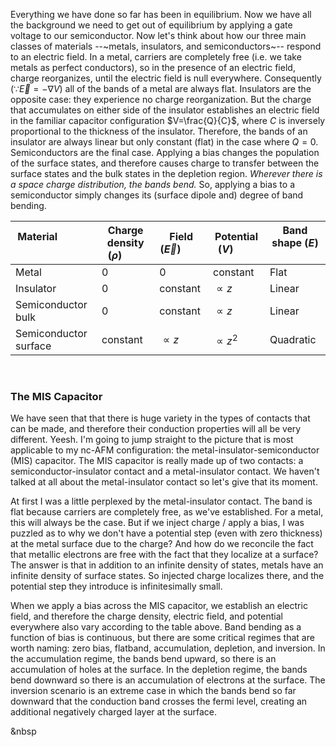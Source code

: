 Everything we have done so far has been in equilibrium. Now we have all the background we need to get out of equilibrium by applying a gate voltage to our semiconductor. Now let's think about how our three main classes of materials --~metals, insulators, and semiconductors~-- respond to an electric field. In a metal, carriers are completely free (i.e. we take metals as perfect conductors), so in the presence of an electric field, charge reorganizes, until the electric field is null everywhere. Consequently ($\because \vec{E}=-\nabla V$) all of the bands of a metal are always flat. Insulators are the opposite case: they experience no charge reorganization. But the charge that accumulates on either side of the insulator establishes an electric field in the familiar capacitor configuration $V=\frac{Q}{C}$, where $C$ is inversely proportional to the thickness of the insulator. Therefore, the bands of an insulator are always linear but only constant (flat) in the case where $Q=0$. Semiconductors are the final case. Applying a bias changes the population of the surface states, and therefore causes charge to transfer between the surface states and the bulk states in the depletion region. *Wherever there is a space charge distribution, the bands bend.* So, applying a bias to a semiconductor simply changes its (surface dipole and) degree of band bending.

| Material &nbsp; &nbsp; &nbsp; &nbsp; &nbsp; &nbsp; &nbsp; &nbsp; &nbsp; &nbsp; &nbsp; &nbsp; &nbsp; &nbsp; &nbsp;      | Charge density ($\rho$) &nbsp; &nbsp; &nbsp; &nbsp; | Field ($\vec{E}$) &nbsp; &nbsp; &nbsp; &nbsp; | Potential ($V$) &nbsp; &nbsp; &nbsp; &nbsp; | Band shape ($E$) &nbsp; &nbsp; &nbsp; &nbsp; |
| ---------------- | ---------------- | ---------------- | ---------------- | ---------------- |
|Metal                   | 0             | 0             | constant      | Flat|
|Insulator               | 0             | constant      | $\propto z$   | Linear|
|Semiconductor bulk      | 0             | constant      | $\propto z$   | Linear|
|Semiconductor surface   | constant      | $\propto z$   | $\propto z^2$ | Quadratic|

<br />

### The MIS Capacitor

We have seen that that there is huge variety in the types of contacts that can be made, and therefore their conduction properties will all be very different. Yeesh. I'm going to jump straight to the picture that is most applicable to my nc-AFM configuration: the metal-insulator-semiconductor (MIS) capacitor. The MIS capacitor is really made up of two contacts: a semiconductor-insulator contact and a metal-insulator contact. We haven't talked at all about the metal-insulator contact so let's give that its moment.

At first I was a little perplexed by the metal-insulator contact. The band is flat because carriers are completely free, as we've established. For a metal, this will always be the case. But if we inject charge / apply a bias, I was puzzled as to why we don't have a potential step (even with zero thickness) at the metal surface due to the charge? And how do we reconcile the fact that metallic electrons are free with the fact that they localize at a surface? The answer is that in addition to an infinite density of states, metals have an infinite density of surface states. So injected charge localizes there, and the potential step they introduce is infinitesimally small.

When we apply a bias across the MIS capacitor, we establish an electric field, and therefore the charge density, electric field, and potential everywhere also vary according to the table above. Band bending as a function of bias is continuous, but there are some critical regimes that are worth naming: zero bias, flatband, accumulation, depletion, and inversion. In the accumulation regime, the bands bend upward, so there is an accumulation of holes at the surface. In the depletion regime, the bands bend downward so there is an accumulation of electrons at the surface. The inversion scenario is an extreme case in which the bands bend so far downward that the conduction band crosses the fermi level, creating an additional negatively charged layer at the surface.

&nbsp
